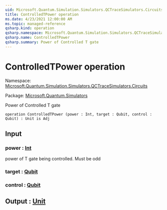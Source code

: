 ```yaml
---
uid: Microsoft.Quantum.Simulation.Simulators.QCTraceSimulators.Circuits.ControlledTPower
title: ControlledTPower operation
ms.date: 4/23/2021 12:00:00 AM
ms.topic: managed-reference
qsharp.kind: operation
qsharp.namespace: Microsoft.Quantum.Simulation.Simulators.QCTraceSimulators.Circuits
qsharp.name: ControlledTPower
qsharp.summary: Power of Controlled T gate
---
```


# ControlledTPower operation

Namespace: [Microsoft.Quantum.Simulation.Simulators.QCTraceSimulators.Circuits](xref:Microsoft.Quantum.Simulation.Simulators.QCTraceSimulators.Circuits)

Package: [Microsoft.Quantum.Simulators](https://nuget.org/packages/Microsoft.Quantum.Simulators)


Power of Controlled T gate

```qsharp
operation ControlledTPower (power : Int, target : Qubit, control : Qubit) : Unit is Adj
```


## Input

### power : [Int](xref:microsoft.quantum.qsharp.valueliterals#int-literals)

power of T gate being controlled. Must be odd


### target : [Qubit](xref:microsoft.quantum.qsharp.valueliterals#qubit-literals)




### control : [Qubit](xref:microsoft.quantum.qsharp.valueliterals#qubit-literals)





## Output : [Unit](xref:microsoft.quantum.qsharp.valueliterals#unit-literal)

